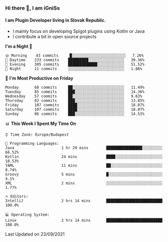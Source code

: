 ### Hi there 👋, I am iGniSs

#### I am Plugin Developer living in Slovak Republic.
- I mainly focus on developing Spigot plugins using Kotlin or Java
- I contribute a bit in open source projects

<!--START_SECTION:waka-->
**I'm a Night 🦉** 

```text
🌞 Morning    43 commits     █░░░░░░░░░░░░░░░░░░░░░░░░   7.26% 
🌆 Daytime    233 commits    █████████░░░░░░░░░░░░░░░░   39.36% 
🌃 Evening    305 commits    █████████████░░░░░░░░░░░░   51.52% 
🌙 Night      11 commits     ░░░░░░░░░░░░░░░░░░░░░░░░░   1.86%

```
📅 **I'm Most Productive on Friday** 

```text
Monday       68 commits     ██░░░░░░░░░░░░░░░░░░░░░░░   11.49% 
Tuesday      85 commits     ███░░░░░░░░░░░░░░░░░░░░░░   14.36% 
Wednesday    57 commits     ██░░░░░░░░░░░░░░░░░░░░░░░   9.63% 
Thursday     82 commits     ███░░░░░░░░░░░░░░░░░░░░░░   13.85% 
Friday       107 commits    ████░░░░░░░░░░░░░░░░░░░░░   18.07% 
Saturday     107 commits    ████░░░░░░░░░░░░░░░░░░░░░   18.07% 
Sunday       86 commits     ███░░░░░░░░░░░░░░░░░░░░░░   14.53%

```


📊 **This Week I Spent My Time On** 

```text
⌚︎ Time Zone: Europe/Budapest

💬 Programming Languages: 
Java                     1 hr 29 mins        ████████████████░░░░░░░░░   66.52% 
Kotlin                   24 mins             ████░░░░░░░░░░░░░░░░░░░░░   18.53% 
YAML                     11 mins             ██░░░░░░░░░░░░░░░░░░░░░░░   8.74% 
Groovy                   5 mins              █░░░░░░░░░░░░░░░░░░░░░░░░   4.1% 
XML                      2 mins              ░░░░░░░░░░░░░░░░░░░░░░░░░   1.77%

🔥 Editors: 
IntelliJ                 2 hrs 14 mins       █████████████████████████   100.0%

💻 Operating System: 
Linux                    2 hrs 14 mins       █████████████████████████   100.0%

```


 Last Updated on 23/09/2021
<!--END_SECTION:waka-->